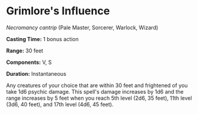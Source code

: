 # Grimlore's Influence
*Necromancy cantrip* (Pale Master, Sorcerer, Warlock, Wizard)

**Casting Time:** 1 bonus action

**Range:** 30 feet

**Components:** V, S

**Duration:** Instantaneous

Any creatures of your choice that are within 30 feet and frightened of you take 1d6 psychic damage. This spell's damage increases by 1d6 and the range increases by 5 feet when you reach 5th level (2d6, 35 feet), 11th level (3d6, 40 feet), and 17th level (4d6, 45 feet).